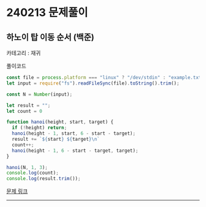 # 240213 문제풀이

## 하노이 탑 이동 순서 (백준)

카테고리 : 재귀

풀이코드
```js
const file = process.platform === "linux" ? "/dev/stdin" : "example.txt";
let input = require("fs").readFileSync(file).toString().trim();

const N = Number(input);

let result = "";
let count = 0

function hanoi(height, start, target) {
  if (!height) return;
  hanoi(height - 1, start, 6 - start - target);
  result += `${start} ${target}\n`
  count++;
  hanoi(height - 1, 6 - start - target, target);
}

hanoi(N, 1, 3);
console.log(count);
console.log(result.trim());
```

[문제 링크](https://www.acmicpc.net/problem/11729)

<hr><br>